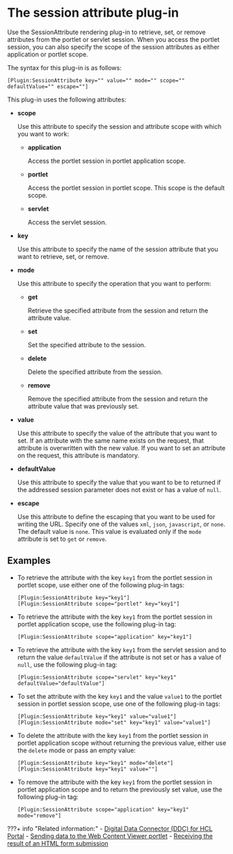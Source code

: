 # The session attribute plug-in

Use the SessionAttribute rendering plug-in to retrieve, set, or remove attributes from the portlet or servlet session. When you access the portlet session, you can also specify the scope of the session attributes as either application or portlet scope.

The syntax for this plug-in is as follows:

```
[Plugin:SessionAttribute key="" value="" mode="" scope="" defaultValue="" escape=""]
```

This plug-in uses the following attributes:

-   **scope**

    Use this attribute to specify the session and attribute scope with which you want to work:

    -   **application**

        Access the portlet session in portlet application scope.

    -   **portlet**

        Access the portlet session in portlet scope. This scope is the default scope.

    -   **servlet**

        Access the servlet session.

-   **key**

    Use this attribute to specify the name of the session attribute that you want to retrieve, set, or remove.

-   **mode**

    Use this attribute to specify the operation that you want to perform:

    -   **get**

        Retrieve the specified attribute from the session and return the attribute value.

    -   **set**

        Set the specified attribute to the session.

    -   **delete**

        Delete the specified attribute from the session.

    -   **remove**

        Remove the specified attribute from the session and return the attribute value that was previously set.

-   **value**

    Use this attribute to specify the value of the attribute that you want to set. If an attribute with the same name exists on the request, that attribute is overwritten with the new value. If you want to set an attribute on the request, this attribute is mandatory.

-   **defaultValue**

    Use this attribute to specify the value that you want to be to returned if the addressed session parameter does not exist or has a value of `null`.

-   **escape**

    Use this attribute to define the escaping that you want to be used for writing the URL. Specify one of the values `xml`, `json`, `javascript`, or `none`. The default value is `none`. This value is evaluated only if the `mode` attribute is set to `get` or `remove`.


## Examples

-   To retrieve the attribute with the key `key1` from the portlet session in portlet scope, use either one of the following plug-in tags:

    ```
    [Plugin:SessionAttribute key="key1"]
    [Plugin:SessionAttribute scope="portlet" key="key1"]
    ```

-   To retrieve the attribute with the key `key1` from the portlet session in portlet application scope, use the following plug-in tag:

    ```
    [Plugin:SessionAttribute scope="application" key="key1"] 
    ```

-   To retrieve the attribute with the key `key1` from the servlet session and to return the value `defaultValue` if the attribute is not set or has a value of `null`, use the following plug-in tag:

    ```
    [Plugin:SessionAttribute scope="servlet" key="key1" defaultValue="defaultValue"] 
    ```

-   To set the attribute with the key `key1` and the value `value1` to the portlet session in portlet session scope, use one of the following plug-in tags:

    ```
    [Plugin:SessionAttribute key="key1" value="value1"] 
    [Plugin:SessionAttribute mode="set" key="key1" value="value1"]
    ```

-   To delete the attribute with the key `key1` from the portlet session in portlet application scope without returning the previous value, either use the `delete` mode or pass an empty value:

    ```
    [Plugin:SessionAttribute key="key1" mode="delete"]
    [Plugin:SessionAttribute key="key1" value=""]
    ```

-   To remove the attribute with the key `key1` from the portlet session in portlet application scope and to return the previously set value, use the following plug-in tag:

    ```
    [Plugin:SessionAttribute scope="application" key="key1" mode="remove"]
    ```


???+ info "Related information:"
    - [Digital Data Connector \(DDC\) for HCL Portal](../../../../../../../../extend_dx/ddc/index.md)
    - [Sending data to the Web Content Viewer portlet](../../../../../../../../extend_dx/ddc/implementing_user_interactions/sending_data_to_webcontentviewer_portlet/index.md)
    - [Receiving the result of an HTML form submission](../../../../../../../../extend_dx/ddc/implementing_user_interactions/sending_data_to_webcontentviewer_portlet/plrf_sendata2wcv_receivhtmlform.md)
